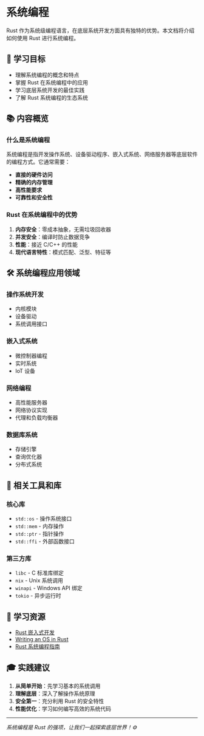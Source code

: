 # 系统编程

Rust 作为系统级编程语言，在底层系统开发方面具有独特的优势。本文档将介绍如何使用 Rust 进行系统编程。

## 🎯 学习目标

- 理解系统编程的概念和特点
- 掌握 Rust 在系统编程中的应用
- 学习底层系统开发的最佳实践
- 了解 Rust 系统编程的生态系统

## 📚 内容概览

### 什么是系统编程

系统编程是指开发操作系统、设备驱动程序、嵌入式系统、网络服务器等底层软件的编程方式。它通常需要：

- **直接的硬件访问**
- **精确的内存管理**
- **高性能要求**
- **可靠性和安全性**

### Rust 在系统编程中的优势

1. **内存安全**：零成本抽象，无需垃圾回收器
2. **并发安全**：编译时防止数据竞争
3. **性能**：接近 C/C++ 的性能
4. **现代语言特性**：模式匹配、泛型、特征等

## 🛠️ 系统编程应用领域

### 操作系统开发
- 内核模块
- 设备驱动
- 系统调用接口

### 嵌入式系统
- 微控制器编程
- 实时系统
- IoT 设备

### 网络编程
- 高性能服务器
- 网络协议实现
- 代理和负载均衡器

### 数据库系统
- 存储引擎
- 查询优化器
- 分布式系统

## 🔧 相关工具和库

### 核心库
- `std::os` - 操作系统接口
- `std::mem` - 内存操作
- `std::ptr` - 指针操作
- `std::ffi` - 外部函数接口

### 第三方库
- `libc` - C 标准库绑定
- `nix` - Unix 系统调用
- `winapi` - Windows API 绑定
- `tokio` - 异步运行时

## 📖 学习资源

- [Rust 嵌入式开发](https://docs.rust-embedded.org/)
- [Writing an OS in Rust](https://os.phil-opp.com/)
- [Rust 系统编程指南](https://doc.rust-lang.org/nomicon/)

## 🎓 实践建议

1. **从简单开始**：先学习基本的系统调用
2. **理解底层**：深入了解操作系统原理
3. **安全第一**：充分利用 Rust 的安全特性
4. **性能优化**：学习如何编写高效的系统代码

---

*系统编程是 Rust 的强项，让我们一起探索底层世界！⚙️*

